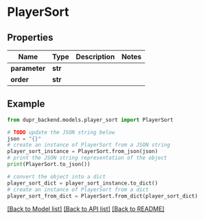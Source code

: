 # PlayerSort


## Properties

Name | Type | Description | Notes
------------ | ------------- | ------------- | -------------
**parameter** | **str** |  | 
**order** | **str** |  | 

## Example

```python
from dupr_backend.models.player_sort import PlayerSort

# TODO update the JSON string below
json = "{}"
# create an instance of PlayerSort from a JSON string
player_sort_instance = PlayerSort.from_json(json)
# print the JSON string representation of the object
print(PlayerSort.to_json())

# convert the object into a dict
player_sort_dict = player_sort_instance.to_dict()
# create an instance of PlayerSort from a dict
player_sort_from_dict = PlayerSort.from_dict(player_sort_dict)
```
[[Back to Model list]](../README.md#documentation-for-models) [[Back to API list]](../README.md#documentation-for-api-endpoints) [[Back to README]](../README.md)


